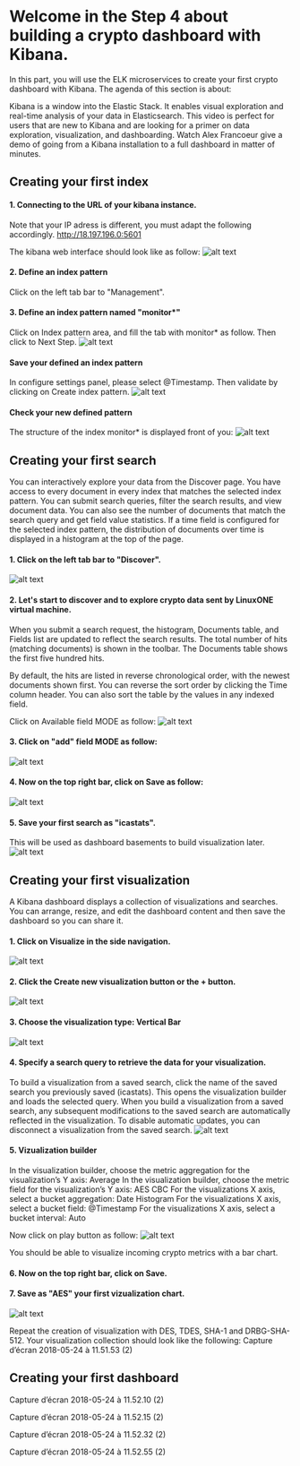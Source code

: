 # Welcome in the Step 4 about building a crypto dashboard with Kibana.

In this part, you will use the ELK microservices to create your first crypto dashboard with Kibana. The agenda of this section is about:


Kibana is a window into the Elastic Stack. It enables visual exploration and real-time analysis of your data in Elasticsearch. This video is perfect for users that are new to Kibana and are looking for a primer on data exploration, visualization, and dashboarding. Watch Alex Francoeur give a demo of going from a Kibana installation to a full dashboard in matter of minutes. 

## Creating your first index

#### 1. Connecting to the URL of your kibana instance.
Note that your IP adress is different, you must adapt the following accordingly.
http://18.197.196.0:5601

The kibana web interface should look like as follow:
![alt text](https://github.com/guikarai/ELK-CPACF/blob/master/images/Capture%20d%E2%80%99e%CC%81cran%202018-06-20%20a%CC%80%2016.58.10%20(2).png)
  
#### 2. Define an index pattern
Click on the left tab bar to "Management".

#### 3. Define an index pattern named "monitor*"
Click on Index pattern area, and fill the tab with monitor* as follow. 
Then click to Next Step.
![alt text](https://github.com/guikarai/ELK-CPACF/blob/master/images/Capture%20d%E2%80%99%C3%A9cran%202018-05-24%20%C3%A0%2011.44.34%20(2).png)

#### Save your defined an index pattern
In configure settings panel, please select @Timestamp.
Then validate by clicking on Create index pattern.
![alt text](https://github.com/guikarai/ELK-CPACF/blob/master/images/Capture%20d%E2%80%99%C3%A9cran%202018-05-24%20%C3%A0%2011.46.34%20(2).png)

#### Check your new defined pattern
The structure of the index monitor* is displayed front of you:
![alt text](https://github.com/guikarai/ELK-CPACF/blob/master/images/Capture%20d%E2%80%99%C3%A9cran%202018-05-24%20%C3%A0%2011.46.45%20(2).png)

## Creating your first search

You can interactively explore your data from the Discover page. You have access to every document in every index that matches the selected index pattern. You can submit search queries, filter the search results, and view document data. You can also see the number of documents that match the search query and get field value statistics. If a time field is configured for the selected index pattern, the distribution of documents over time is displayed in a histogram at the top of the page.

#### 1. Click on the left tab bar to "Discover". 
![alt text](https://github.com/guikarai/ELK-CPACF/blob/master/images/Capture%20d%E2%80%99e%CC%81cran%202018-06-20%20a%CC%80%2017.07.05%20(2).png)

#### 2. Let's start to discover and to explore crypto data sent by LinuxONE virtual machine.
When you submit a search request, the histogram, Documents table, and Fields list are updated to reflect the search results. The total number of hits (matching documents) is shown in the toolbar. The Documents table shows the first five hundred hits. 

By default, the hits are listed in reverse chronological order, with the newest documents shown first. You can reverse the sort order by clicking the Time column header. You can also sort the table by the values in any indexed field.

Click on Available field MODE as follow:
![alt text](https://github.com/guikarai/ELK-CPACF/blob/master/images/Capture%20d%E2%80%99%C3%A9cran%202018-05-24%20%C3%A0%2011.46.45%20(2).png)

#### 3. Click on "add" field MODE as follow:
![alt text](https://github.com/guikarai/ELK-CPACF/blob/master/images/Capture%20d%E2%80%99%C3%A9cran%202018-05-24%20%C3%A0%2011.47.22%20(2).png)

#### 4. Now on the top right bar, click on Save as follow:
![alt text](https://github.com/guikarai/ELK-CPACF/blob/master/images/Capture%20d%E2%80%99%C3%A9cran%202018-05-24%20%C3%A0%2011.47.27%20(2).png)

#### 5. Save your first search as "icastats". 
This will be used as dashboard basements to build visualization later.
![alt text](https://github.com/guikarai/ELK-CPACF/blob/master/images/Capture%20d%E2%80%99%C3%A9cran%202018-05-24%20%C3%A0%2011.47.40%20(2).png)

## Creating your first visualization
A Kibana dashboard displays a collection of visualizations and searches. You can arrange, resize, and edit the dashboard content and then save the dashboard so you can share it.

#### 1. Click on Visualize in the side navigation.
![alt text](https://github.com/guikarai/ELK-CPACF/blob/master/images/Capture%20d%E2%80%99%C3%A9cran%202018-05-24%20%C3%A0%2011.47.40%20(2).png)

#### 2. Click the Create new visualization button or the + button.
![alt text](https://github.com/guikarai/ELK-CPACF/blob/master/images/Capture%20d%E2%80%99%C3%A9cran%202018-05-24%20%C3%A0%2011.47.40%20(2).png)

#### 3. Choose the visualization type: Vertical Bar
![alt text](https://github.com/guikarai/ELK-CPACF/blob/master/images/Capture%20d%E2%80%99%C3%A9cran%202018-05-24%20%C3%A0%2011.48.41%20(2).png)

#### 4. Specify a search query to retrieve the data for your visualization.
To build a visualization from a saved search, click the name of the saved search you previously saved (icastats). This opens the visualization builder and loads the selected query. When you build a visualization from a saved search, any subsequent modifications to the saved search are automatically reflected in the visualization. To disable automatic updates, you can disconnect a visualization from the saved search.
![alt text](https://github.com/guikarai/ELK-CPACF/blob/master/images/Capture%20d%E2%80%99%C3%A9cran%202018-05-24%20%C3%A0%2011.48.53%20(2).png)

#### 5. Vizualization builder
In the visualization builder, choose the metric aggregation for the visualization’s Y axis: Average
In the visualization builder, choose the metric field for the visualization’s Y axis: AES CBC
For the visualizations X axis, select a bucket aggregation: Date Histogram
For the visualizations X axis, select a bucket field: @Timestamp
For the visualizations X axis, select a bucket interval: Auto

Now click on play button as follow:
![alt text](https://github.com/guikarai/ELK-CPACF/blob/master/images/Capture%20d%E2%80%99%C3%A9cran%202018-05-24%20%C3%A0%2011.49.17%20(2).png)

You should be able to visualize incoming crypto metrics with a bar chart.

#### 6. Now on the top right bar, click on Save.

#### 7. Save as "AES" your first vizualization chart.
![alt text](https://github.com/guikarai/ELK-CPACF/blob/master/images/Capture%20d%E2%80%99%C3%A9cran%202018-05-24%20%C3%A0%2011.47.40%20(2).png)

Repeat the creation of visualization with DES, TDES, SHA-1 and DRBG-SHA-512. Your visualization collection should look like the following:
Capture d’écran 2018-05-24 à 11.51.53 (2)

## Creating your first dashboard

Capture d’écran 2018-05-24 à 11.52.10 (2)

Capture d’écran 2018-05-24 à 11.52.15 (2)

Capture d’écran 2018-05-24 à 11.52.32 (2)

Capture d’écran 2018-05-24 à 11.52.55 (2)
